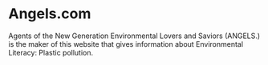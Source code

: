 # Angels.com
Agents of the New Generation Environmental Lovers and Saviors (ANGELS.) is the maker of this website that gives information about Environmental Literacy: Plastic pollution.
